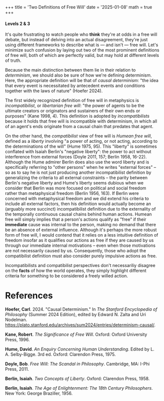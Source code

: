 +++
title = 'Two Definitions of Free Will'
date = '2025-01-08'
math = true
+++
#### Levels 2 & 3

It's quite frustrating to watch people who **think** they're at odds in a free will debate, but instead of delving into an actual disagreement, they're just using different frameworks to describe what is &mdash; and isn't &mdash; free will. Let's minimize such confusion by laying out two of the most prominent definitions of free will, both of which are perfectly valid, but may hold at different levels of truth.

Because the main distinction between them lie in their relation to *determinism*, we should also be sure of how we're defining determinism. Here, the appropriate definition will be that of *causal determinism*: "the idea that every event is necessitated by antecedent events and conditions together with the laws of nature" (Hoefer 2024).

The first widely recognized definition of free will in metaphysics is *incompatibilist*, or *libertarian free will*: "the power of agents to be the ultimate creators or originators and sustainers of their own ends or purposes" (Kane 1998, 4). This definition is adopted by *incompatibilists* because it holds that free will is incompatible with determinism, in which all of an agent's ends originate from a causal chain that predates that agent. 

On the other hand, the *compatibilist* view of free will is *Humean free will*, defined as a *liberty* involving "a power of acting, or not acting, according to the determinations of the will" (Hume 1975, 95). This "liberty" is sometimes conflated with Isaiah Berlin's "negative liberty": the power to act without interference from external forces (Doyle 2011, 157; Berlin 1958, 16-22). Although the Hume admirer Berlin does also use the word liberty and is specifically referring to "other persons" when he writes "external forces" – so as to say he is not just producing another incompatibilist definition by generalizing the criteria to all external constraints – the parity between Berlin's negative liberty and Hume's liberty seems dubious when we consider that Berlin was more focused on political and social freedom rather than metaphysical freedom (Berlin 1956, 163). If Berlin were concerned with metaphysical freedom and we did extend his criteria to include all external factors, then his definition would actually become an (arguably more succinct) incompatibilist definition due to the externality of the temporally continuous causal chains behind human actions. Humean free will simply implies that a person's actions qualify as "free" if their **immediate** cause was internal to the person, making no demand that there be an absence of external influence. Although it's perhaps the more robust form of free will, I would contend that it relies on a less intuitive definition of freedom insofar as it qualifies our actions as free if they are caused by us through our immediate internal motivations – even when those motivations are not necessarily caused by us. Consequently, those who adopt the compatibilist definition must also consider purely impulsive actions as free.

Incompatibilists and compatibilist perspectives don't necessariliy disagree on the **facts** of how the world operates, they simply highlight different criteria for something to be considered a freely willed action.

# References
**Hoefer, Carl**. 2024. "Causal Determinism." In *The Stanford Encyclopedia of Philosophy* (Summer 2024 Edition), edited by Edward N. Zalta and Uri Nodelman. https://plato.stanford.edu/archives/sum2024/entries/determinism-causal/.

**Kane, Robert**. *The Significance of Free Will*. Oxford: Oxford University Press, 1996.

**Hume, David**. *An Enquiry Concerning Human Understanding*. Edited by L. A. Selby-Bigge. 3rd ed. Oxford: Clarendon Press, 1975.

**Doyle, Bob**. *Free Will: The Scandal in Philosophy*. Cambridge, MA: I-Phi Press, 2011.

**Berlin, Isaiah**. *Two Concepts of Liberty*. Oxford: Clarendon Press, 1958.

**Berlin, Isaiah**. *The Age of Enlightenment: The 18th Century Philosophers*. New York: George Braziller, 1956.
